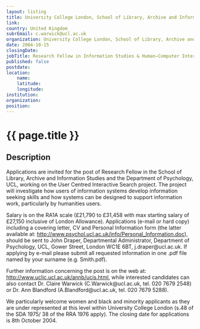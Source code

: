```yaml
---
layout: listing
title: University College London, School of Library, Archive and Information Studies - Research Fellow in Information Studies & Human–Computer Interaction
link:
country: United Kingdom
subrEmail: c.warwick@ucl.ac.uk
organization: University College London, School of Library, Archive and Information Studies 
date: 2004-10-15
closingDate: 
jobTitle: Research Fellow in Information Studies & Human–Computer Interaction
published: false
postdate:
location:
	name: 
	latitude: 
	longitude: 
institution: 
organization: 
position: 
--- 
```



# {{ page.title }}

## Description



<p>Applications are invited for the post of Research Fellow in the School of Library, Archive and Information Studies and the Department of Psychology, UCL, working on the User Centred Interactive Search project. The project will investigate how users of information systems develop information seeking skills and how systems can be designed to support information work, particularly by humanities users.</p>

<p>Salary is on the RA1A scale (£21,790 to £31,458 with max starting salary of £27,150 inclusive of London Allowance). Applications (e-mail or hard copy) including a covering letter, CV and Personal Information form (the latter available at: <a href="http://www.psychol.ucl.ac.uk/info/Personal_Information.doc">http://www.psychol.ucl.ac.uk/info/Personal_Information.doc</a>), should be sent to John Draper, Departmental Administrator, Department of Psychology, UCL, Gower Street, London WC1E 6BT, j.draper@ucl.ac.uk. If applying by e-mail please submit all requested information in one .pdf file named by your surname (e.g. Smith.pdf).</p>

<p>Further information concerning the post is on the web at: <a href="http://www.uclic.ucl.ac.uk/annb/ucis.html">http://www.uclic.ucl.ac.uk/annb/ucis.html</a>, while interested candidates can also contact Dr. Claire Warwick (C.Warwick@ucl.ac.uk, tel. 020 7679 2548) or Dr. Ann Blandford (A.Blandford@ucl.ac.uk, tel. 020 7679 5288).</p>

<p>We particularly welcome women and black and minority applicants as they are under represented at this level within University College London (s.48 of the SDA 1975/ 38 of the RRA 1976 apply). The closing date for applications is 8th October 2004.</p>
